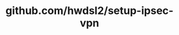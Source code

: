 ---
layout: post
title: github.com/hwdsl2/setup-ipsec-vpn
categories: link
tags: [انگلیسی, برنامه‌نویسی]
---